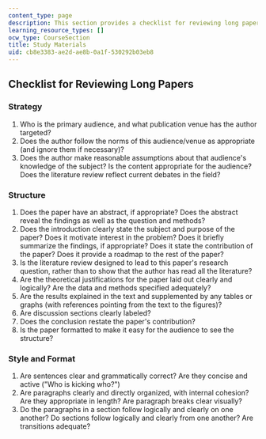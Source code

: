 ```yaml
---
content_type: page
description: This section provides a checklist for reviewing long papers.
learning_resource_types: []
ocw_type: CourseSection
title: Study Materials
uid: cb8e3383-ae2d-ae8b-0a1f-530292b03eb8
---
```


Checklist for Reviewing Long Papers
-----------------------------------

### Strategy

1.  Who is the primary audience, and what publication venue has the author targeted?
2.  Does the author follow the norms of this audience/venue as appropriate (and ignore them if necessary)?
3.  Does the author make reasonable assumptions about that audience's knowledge of the subject? Is the content appropriate for the audience? Does the literature review reflect current debates in the field?

### Structure

1.  Does the paper have an abstract, if appropriate? Does the abstract reveal the findings as well as the question and methods?
2.  Does the introduction clearly state the subject and purpose of the paper? Does it motivate interest in the problem? Does it briefly summarize the findings, if appropriate? Does it state the contribution of the paper? Does it provide a roadmap to the rest of the paper?
3.  Is the literature review designed to lead to this paper's research question, rather than to show that the author has read all the literature?
4.  Are the theoretical justifications for the paper laid out clearly and logically? Are the data and methods specified adequately?
5.  Are the results explained in the text and supplemented by any tables or graphs (with references pointing from the text to the figures)?
6.  Are discussion sections clearly labeled?
7.  Does the conclusion restate the paper's contribution?
8.  Is the paper formatted to make it easy for the audience to see the structure?

### Style and Format

1.  Are sentences clear and grammatically correct? Are they concise and active ("Who is kicking who?")
2.  Are paragraphs clearly and directly organized, with internal cohesion? Are they appropriate in length? Are paragraph breaks clear visually?
3.  Do the paragraphs in a section follow logically and clearly on one another? Do sections follow logically and clearly from one another? Are transitions adequate?